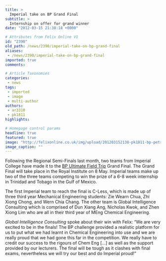 ```yaml
---
title: >
  Imperial take on BP Grand Final
subtitle: >
  Internship on offer for grand winner
date: "2012-03-15 21:38:18 +0000"

# Attributes from Felix Online V1
id: "2390"
old_path: /news/2390/imperial-take-on-bp-grand-final
aliases:
 - /news/2390/imperial-take-on-bp-grand-final
imported: true
comments:

# Article Taxonomies
categories:
 - news
tags:
 - imported
 - image
 - multi-author
authors:
 - ar3310
 - pk1811
highlights:

# Homepage control params
headline: true
featured: true
image: "http://felixonline.co.uk/img/upload/201203152138-pk1811-bp-petrol-station-in-king-001.jpg"
image_caption: ""
---
```


Following the Regional Semi-Finals last month, two teams from Imperial College have made it to the [BP Ultimate Field Trip](http://www.bp.com/extendedsectiongenericarticle.do?categoryId=9038817&contentId=7071011) Grand Final. The Grand Final will take place in the Royal Institute on 8 May. Imperial teams make up two of the three teams competing to win the prize of a 6-8 week internship in Trinidad and Tobago in the Gulf of Mexico.

The first Imperial team to reach the final is C-Less, which is made up of three third year Mechanical Engineering students: Zie Wearn Chua, Zhi Xiong Chong, and Wern Chia Chang. The other team is Global Intelligence Consulting which is comprised of Dun Xiang Ang, Nicholas Kwok, and Zhen Xiong Lim who are all in their third year of MEng Chemical Engineering.

_Global Intelligence Consulting_ spoke about their win with Felix: “We are very excited to be in the finals! The BP challenge provided a realistic platform for us to put what we had learnt in Chemical Engineering into use and we are really proud that we had gone this far in the competition. We really have to credit our success to the rigours of Chem Eng […] as well as the support provided by our lecturers. The final will be tough as it clashes with final exams, nevertheless we will try our best and do Imperial proud!”
